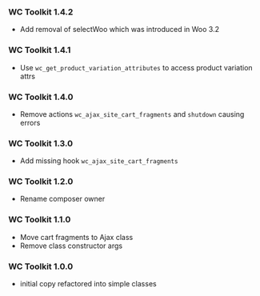 ### WC Toolkit 1.4.2

- Add removal of selectWoo which was introduced in Woo 3.2

### WC Toolkit 1.4.1

- Use `wc_get_product_variation_attributes` to access product variation attrs

### WC Toolkit 1.4.0

- Remove actions `wc_ajax_site_cart_fragments` and `shutdown` causing errors

### WC Toolkit 1.3.0

- Add missing hook `wc_ajax_site_cart_fragments`

### WC Toolkit 1.2.0

- Rename composer owner

### WC Toolkit 1.1.0

- Move cart fragments to Ajax class
- Remove class constructor args

### WC Toolkit 1.0.0

- initial copy refactored into simple classes
